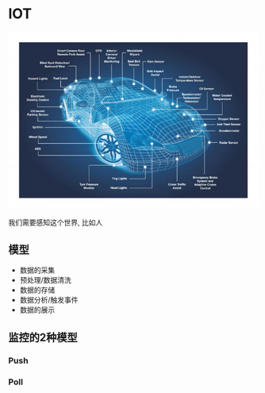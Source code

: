 # IOT

![](./images/car_sensor.jpeg)

我们需要感知这个世界, 比如人


## 模型

+ 数据的采集
+ 预处理/数据清洗
+ 数据的存储
+ 数据分析/触发事件
+ 数据的展示



## 监控的2种模型



### Push



### Poll


